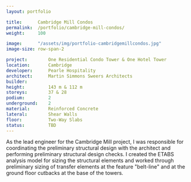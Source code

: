 ```yaml
---
layout: portfolio

title:      Cambridge Mill Condos
permalink:  /portfolio/cambridge-mill-condos/
weight:     100

image:      "/assets/img/portfolio-cambridgemillcondos.jpg"
image-size: row-span-2

project:        One Residential Condo Tower & One Hotel Tower
location:       Cambridge
developer:      Pearle Hospitality
architect:      Martin Simmons Sweers Architects
builder:        
height:         143 m & 112 m
storeys:        37 & 28
podium:         2
underground:    2
material:       Reinforced Concrete
lateral:        Shear Walls
floor:          Two-Way Slabs
status:         TBD
---
```


<div id="content">
    <p>As the lead engineer for the Cambridge Mill project, I was responsible for coordinating the preliminary structural design with the architect and performing preliminary structural design checks. I created the ETABS analysis model for sizing the structural elements and worked through preliminary sizing of transfer elements at the feature "belt-line" and at the ground floor cutbacks at the base of the towers.</p>
</div>